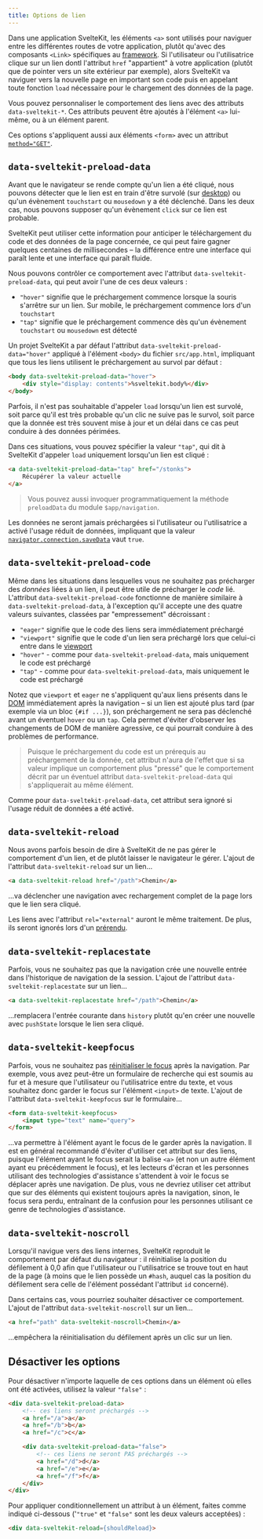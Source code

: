```yaml
---
title: Options de lien
---
```


Dans une application SvelteKit, les éléments `<a>` sont utilisés pour naviguer entre les différentes routes de votre application, plutôt qu'avec des composants `<Link>` spécifiques au <span class="vo">[framework](PUBLIC_SVELTE_SITE_URL/docs/web#framework)</span>. Si l'utilisateur ou l'utilisatrice clique sur un lien dontl l'attribut `href` "appartient" à votre application (plutôt que de pointer vers un site extérieur par exemple), alors SvelteKit va naviguer vers la nouvelle page en important son code puis en appelant toute fonction `load` nécessaire pour le chargement des données de la page.

Vous pouvez personnaliser le comportement des liens avec des attributs `data-sveltekit-*`. Ces attributs peuvent être ajoutés à l'élément `<a>` lui-même, ou à un élément parent.

Ces options s'appliquent aussi aux éléments `<form>` avec un attribut [`method="GET"`](form-actions#get-vs-post).

## `data-sveltekit-preload-data`

Avant que le navigateur se rende compte qu'un lien a été cliqué, nous pouvons détecter que le lien est en train d'être survolé (sur <span class="vo">[desktop](PUBLIC_SVELTE_SITE_URL/docs/web#desktop)</span>) ou qu'un évènement `touchstart` ou `mousedown` y a été déclenché. Dans les deux cas, nous pouvons supposer qu'un évènement `click` sur ce lien est probable.

SvelteKit peut utiliser cette information pour anticiper le téléchargement du code et des données de la page concernée, ce qui peut faire gagner quelques centaines de millisecondes – la différence entre une interface qui paraît lente et une interface qui paraît fluide.

Nous pouvons contrôler ce comportement avec l'attribut `data-sveltekit-preload-data`, qui peut avoir l'une de ces deux valeurs :
- `"hover"` signifie que le préchargement commence lorsque la souris s'arrêtre sur un lien. Sur mobile, le préchargement commence lors d'un `touchstart`
- `"tap"` signifie que le préchargement commence dès qu'un évènement `touchstart` ou `mousedown` est détecté

Un projet SvelteKit a par défaut l'attribut `data-sveltekit-preload-data="hover"` appliqué à l'élément `<body>` du fichier `src/app.html`, impliquant que tous les liens utilisent le préchargement au survol par défaut :

```html
<body data-sveltekit-preload-data="hover">
	<div style="display: contents">%sveltekit.body%</div>
</body>
```

Parfois, il n'est pas souhaitable d'appeler `load` lorsqu'un lien est survolé, soit parce qu'il est très probable qu'un clic ne suive pas le survol, soit parce que la donnée est très souvent mise à jour et un délai dans ce cas peut conduire à des données périmées.

Dans ces situations, vous pouvez spécifier la valeur `"tap"`, qui dit à SvelteKit d'appeler `load` uniquement lorsqu'un lien est cliqué :

```html
<a data-sveltekit-preload-data="tap" href="/stonks">
	Récupérer la valeur actuelle
</a>
```

> Vous pouvez aussi invoquer programmatiquement la méthode `preloadData` du module `$app/navigation`.

Les données ne seront jamais préchargées si l'utilisateur ou l'utilisatrice a activé l'usage réduit de données, impliquant que la valeur [`navigator.connection.saveData`](https://developer.mozilla.org/fr/docs/Web/API/NetworkInformation/saveData) vaut `true`.

## `data-sveltekit-preload-code`

Même dans les situations dans lesquelles vous ne souhaitez pas précharger des _données_ liées à un lien, il peut être utile de précharger le _code_ lié. L'attribut `data-sveltekit-preload-code` fonctionne de manière similaire à `data-sveltekit-preload-data`, à l'exception qu'il accepte une des quatre valeurs suivantes, classées par "empressement" décroissant :

- `"eager"` signifie que le code des liens sera immédiatement préchargé
- `"viewport"` signifie que le code d'un lien sera préchargé lors que celui-ci entre dans le <span class="vo">[viewport](PUBLIC_SVELTE_SITE_URL/docs/web#viewport)</span>
- `"hover"` - comme pour `data-sveltekit-preload-data`, mais uniquement le code est préchargé
- `"tap"` - comme pour `data-sveltekit-preload-data`, mais uniquement le code est préchargé

Notez que `viewport` et `eager` ne s'appliquent qu'aux liens présents dans le <span class="vo">[DOM](PUBLIC_SVELTE_SITE_URL/docs/web#dom)</span> immédiatement après la navigation – si un lien est ajouté plus tard (par exemple via un bloc `{#if ...}`), son préchargement ne sera pas déclenché avant un éventuel `hover` ou un `tap`. Cela permet d'éviter d'observer les changements de DOM de manière agressive, ce qui pourrait conduire à des problèmes de performance.

> Puisque le préchargement du code est un prérequis au préchargement de la donnée, cet attribut n'aura de l'effet que si sa valeur implique un comportement plus "pressé" que le comportement décrit par un éventuel attribut `data-sveltekit-preload-data` qui s'appliquerait au même élément.

Comme pour `data-sveltekit-preload-data`, cet attribut sera ignoré si l'usage réduit de données a été activé.

## `data-sveltekit-reload`

Nous avons parfois besoin de dire à SvelteKit de ne pas gérer le comportement d'un lien, et de plutôt laisser le navigateur le gérer. L'ajout de l'attribut `data-sveltekit-reload` sur un lien...

```html
<a data-sveltekit-reload href="/path">Chemin</a>
```

...va déclencher une navigation avec rechargement complet de la page lors que le lien sera cliqué.

Les liens avec l'attribut `rel="external"` auront le même traitement. De plus, ils seront ignorés lors d'un [prérendu](page-options#prerender).

## `data-sveltekit-replacestate`

Parfois, vous ne souhaitez pas que la navigation crée une nouvelle entrée dans l'historique de navigation de la session. L'ajout de l'attribut `data-sveltekit-replacestate` sur un lien...

```html
<a data-sveltekit-replacestate href="/path">Chemin</a>
```

...remplacera l'entrée courante dans `history` plutôt qu'en créer une nouvelle avec `pushState` lorsque le lien sera cliqué.

## `data-sveltekit-keepfocus`

Parfois, vous ne souhaitez pas [réinitialiser le focus](accessibility#focus-management) après la navigation. Par exemple, vous avez peut-être un formulaire de recherche qui est soumis au fur et à mesure que l'utilisateur ou l'utilisatrice entre du texte, et vous souhaitez donc garder le focus sur l'élément `<input>` de texte. L'ajout de l'attribut `data-sveltekit-keepfocus` sur le formulaire...

```html
<form data-sveltekit-keepfocus>
	<input type="text" name="query">
</form>
```

...va permettre à l'élément ayant le focus de le garder après la navigation. Il est en général recommandé d'éviter d'utiliser cet attribut sur des liens, puisque l'élément ayant le focus serait la balise `<a>` (et non un autre élément ayant eu précédemment le focus), et les lecteurs d'écran et les personnes utilisant des technologies d'assistance s'attendent à voir le focus se déplacer après une navigation. De plus, vous ne devriez utiliser cet attribut que sur des éléments qui existent toujours après la navigation, sinon, le focus sera perdu, entraînant de la confusion pour les personnes utilisant ce genre de technologies d'assistance.

## `data-sveltekit-noscroll`

Lorsqu'il navigue vers des liens internes, SvelteKit reproduit le comportement par défaut du navigateur : il réinitialise la position du défilement à 0,0 afin que l'utilisateur ou l'utilisatrice se trouve tout en haut de la page (à moins que le lien possède un `#hash`, auquel cas la position du défilement sera celle de l'élément possédant l'attribut `id` concerné).

Dans certains cas, vous pourriez souhaiter désactiver ce comportement. L'ajout de l'attribut `data-sveltekit-noscroll` sur un lien...

```html
<a href="path" data-sveltekit-noscroll>Chemin</a>
```

...empêchera la réinitialisation du défilement après un clic sur un lien.

## Désactiver les options

Pour désactiver n'importe laquelle de ces options dans un élément où elles ont été activées, utilisez la valeur `"false"` :

```html
<div data-sveltekit-preload-data>
	<!-- ces liens seront préchargés -->
	<a href="/a">a</a>
	<a href="/b">b</a>
	<a href="/c">c</a>

	<div data-sveltekit-preload-data="false">
		<!-- ces liens ne seront PAS préchargés -->
		<a href="/d">d</a>
		<a href="/e">e</a>
		<a href="/f">f</a>
	</div>
</div>
```

Pour appliquer conditionnellement un attribut à un élément, faites comme indiqué ci-dessous ('`"true"` et `"false"` sont les deux valeurs acceptées) :

```html
<div data-sveltekit-reload={shouldReload}>
```
